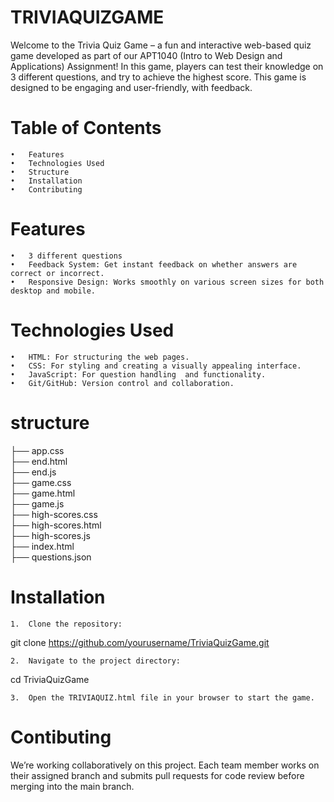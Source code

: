 # TRIVIAQUIZGAME
Welcome to the Trivia Quiz Game – a fun and interactive web-based quiz game developed as part of our APT1040 (Intro to Web Design and Applications) Assignment! In this game, players can test their knowledge on 3 different questions, and try to achieve the highest score. This game is designed to be engaging and user-friendly, with feedback.

# Table of Contents
	•	Features
	•	Technologies Used
	•	Structure
	•	Installation
	•	Contributing
 
# Features
	•	3 different questions
	•	Feedback System: Get instant feedback on whether answers are correct or incorrect.
	•	Responsive Design: Works smoothly on various screen sizes for both desktop and mobile.
 
# Technologies Used 
	•	HTML: For structuring the web pages.
	•	CSS: For styling and creating a visually appealing interface.
	•	JavaScript: For question handling  and functionality.
	•	Git/GitHub: Version control and collaboration.
 # structure
├── app.css               
├── end.html              
├── end.js               
├── game.css              
├── game.html            
├── game.js              
├── high-scores.css      
├── high-scores.html      
├── high-scores.js       
├── index.html           
├── questions.json       


# Installation

	1.	Clone the repository:

git clone https://github.com/yourusername/TriviaQuizGame.git


	2.	Navigate to the project directory:

cd TriviaQuizGame


	3.	Open the TRIVIAQUIZ.html file in your browser to start the game.

 # Contibuting 
 We’re working collaboratively on this project. Each team member works on their assigned branch and submits pull requests for code review before merging into the main branch.


